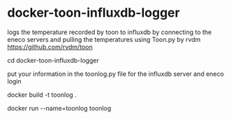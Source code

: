 # docker-toon-influxdb-logger
logs the temperature recorded by toon to influxdb by connecting to the eneco servers and pulling the temperatures using Toon.py by rvdm
https://github.com/rvdm/toon



cd docker-toon-influxdb-logger

put your information in the toonlog.py file for the influxdb server and eneco login

docker build -t toonlog .

docker run --name=toonlog toonlog

